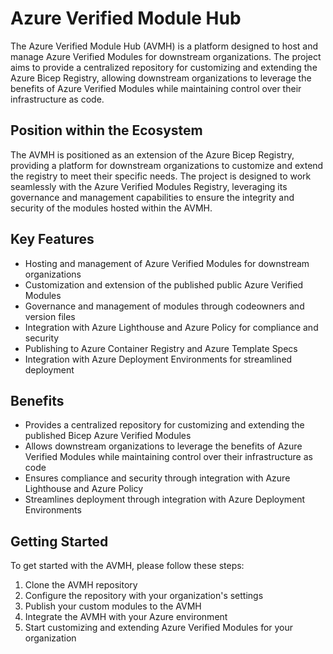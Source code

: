 # Azure Verified Module Hub

The Azure Verified Module Hub (AVMH) is a platform designed to host and manage Azure Verified Modules for downstream organizations. The project aims to provide a centralized repository for customizing and extending the Azure Bicep Registry, allowing downstream organizations to leverage the benefits of Azure Verified Modules while maintaining control over their infrastructure as code.

## Position within the Ecosystem

The AVMH is positioned as an extension of the Azure Bicep Registry, providing a platform for downstream organizations to customize and extend the registry to meet their specific needs. The project is designed to work seamlessly with the Azure Verified Modules Registry, leveraging its governance and management capabilities to ensure the integrity and security of the modules hosted within the AVMH.

## Key Features

* Hosting and management of Azure Verified Modules for downstream organizations
* Customization and extension of the published public Azure Verified Modules
* Governance and management of modules through codeowners and version files
* Integration with Azure Lighthouse and Azure Policy for compliance and security
* Publishing to Azure Container Registry and Azure Template Specs
* Integration with Azure Deployment Environments for streamlined deployment

## Benefits

* Provides a centralized repository for customizing and extending the published Bicep Azure Verified Modules
* Allows downstream organizations to leverage the benefits of Azure Verified Modules while maintaining control over their infrastructure as code
* Ensures compliance and security through integration with Azure Lighthouse and Azure Policy
* Streamlines deployment through integration with Azure Deployment Environments

## Getting Started

To get started with the AVMH, please follow these steps:

1. Clone the AVMH repository
1. Configure the repository with your organization's settings
1.  Publish your custom modules to the AVMH
1. Integrate the AVMH with your Azure environment
1. Start customizing and extending Azure Verified Modules for your organization
